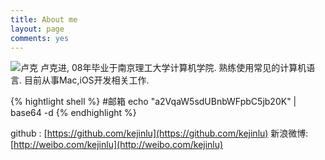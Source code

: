 ```yaml
---
title: About me
layout: page
comments: yes
---
```

![卢克](http://farm8.staticflickr.com/7135/7077299681_29ac07c290_m.jpg)
卢克进, 08年毕业于南京理工大学计算机学院.
熟练使用常见的计算机语言.
目前从事Mac,iOS开发相关工作.

{% hightlight shell %}
#邮箱
echo "a2VqaW5sdUBnbWFpbC5jb20K" | base64 -d
{% endhighlight %}

github : [https://github.com/kejinlu](https://github.com/kejinlu)
新浪微博: [http://weibo.com/kejinlu](http://weibo.com/kejinlu)
